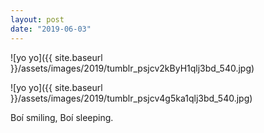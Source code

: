 ```yaml
---
layout: post
date: "2019-06-03"
---
```


![yo yo]({{ site.baseurl }}/assets/images/2019/tumblr_psjcv2kByH1qlj3bd_540.jpg)

![yo yo]({{ site.baseurl }}/assets/images/2019/tumblr_psjcv4g5ka1qlj3bd_540.jpg)

Boí smiling, Boí sleeping.
